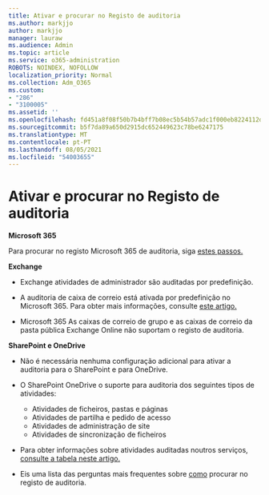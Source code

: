 ```yaml
---
title: Ativar e procurar no Registo de auditoria
ms.author: markjjo
author: markjjo
manager: lauraw
ms.audience: Admin
ms.topic: article
ms.service: o365-administration
ROBOTS: NOINDEX, NOFOLLOW
localization_priority: Normal
ms.collection: Adm_O365
ms.custom:
- "286"
- "3100005"
ms.assetid: ''
ms.openlocfilehash: fd451a8f08f50b7b4bff7b08ec5b54b57adc1f000eb8224112d84a4fb20e4359
ms.sourcegitcommit: b5f7da89a650d2915dc652449623c78be6247175
ms.translationtype: MT
ms.contentlocale: pt-PT
ms.lasthandoff: 08/05/2021
ms.locfileid: "54003655"
---
```

# <a name="enable-and-search-the-audit-log"></a>Ativar e procurar no Registo de auditoria

**Microsoft 365**

Para procurar no registo Microsoft 365 de auditoria, siga [estes passos.](https://docs.microsoft.com/microsoft-365/compliance/search-the-audit-log-in-security-and-compliance#search-the-audit-log)

**Exchange**

- Exchange atividades de administrador são auditadas por predefinição.

- A auditoria de caixa de correio está ativada por predefinição no Microsoft 365. Para obter mais informações, consulte [este artigo.](https://docs.microsoft.com/microsoft-365/compliance/enable-mailbox-auditing)

- Microsoft 365 As caixas de correio de grupo e as caixas de correio da pasta pública Exchange Online não suportam o registo de auditoria.

**SharePoint e OneDrive**

- Não é necessária nenhuma configuração adicional para ativar a auditoria para o SharePoint e para OneDrive.

- O SharePoint OneDrive o suporte para auditoria dos seguintes tipos de atividades:

    - Atividades de ficheiros, pastas e páginas
    - Atividades de partilha e pedido de acesso
    - Atividades de administração de site
    - Atividades de sincronização de ficheiros

- Para obter informações sobre atividades auditadas noutros serviços, [consulte a tabela neste artigo.](https://docs.microsoft.com/microsoft-365/compliance/search-the-audit-log-in-security-and-compliance#audited-activities)

- Eis uma lista das perguntas mais frequentes sobre [como](https://docs.microsoft.com/microsoft-365/compliance/search-the-audit-log-in-security-and-compliance#frequently-asked-questions) procurar no registo de auditoria.